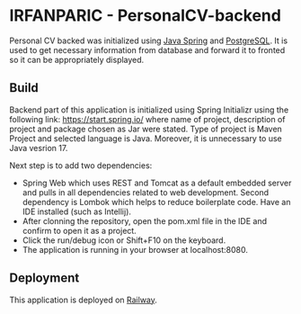 # IRFANPARIC - PersonalCV-backend

Personal CV backed was initialized using [Java Spring](https://spring.io) and [PostgreSQL](https://www.postgresql.org). It is used to get necessary information from database and forward it to fronted so it can be appropriately displayed.

## Build

Backend part of this application is initialized using Spring Initializr using the following link: https://start.spring.io/ where name of project, description of project and package chosen as Jar were stated. Type of project is Maven Project and selected language is Java. Moreover, it is unnecessary to use Java vesrion 17.

Next step is to add two dependencies:
- Spring Web which uses REST and Tomcat as a default embedded server and pulls in all dependencies related to web development. Second dependency is Lombok which helps to reduce boilerplate code.
Have an IDE installed (such as Intellij).
- After clonning the repository, open the pom.xml file in the IDE and confirm to open it as a project.
- Click the run/debug icon or Shift+F10 on the keyboard.
- The application is running in your browser at localhost:8080.

## Deployment

This application is deployed on [Railway](https://railway.app).
